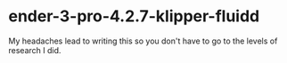# ender-3-pro-4.2.7-klipper-fluidd
My headaches lead to writing this so you don't have to go to the levels of research I did.
